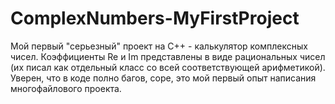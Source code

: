 # ComplexNumbers-MyFirstProject
Мой первый "серьезный" проект на C++ - калькулятор комплексных чисел.
Коэффициенты Re и Im представлены в виде рациональных чисел (их писал как отдельный класс со всей соответствующей арифметикой).
Уверен, что в коде полно багов, соре, это мой первый опыт написания многофайлового проекта.
